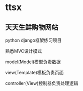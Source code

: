 # ttsx
## 天天生鲜购物网站
python django框架练习项目

熟悉MVC设计模式

model(Model)模型负责数据

view(Template)模板负责页面

controller(View)控制器负责处理逻辑
